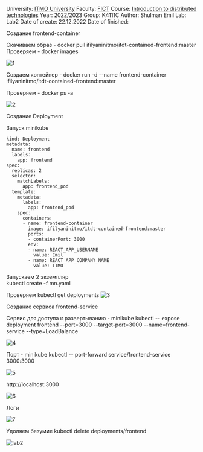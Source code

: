 University: [ITMO University](https://itmo.ru/ru/)
Faculty: [FICT](https://fict.itmo.ru)
Course: [Introduction to distributed technologies](https://github.com/itmo-ict-faculty/introduction-to-distributed-technologies)
Year: 2022/2023
Group: K4111C
Author: Shulman Emil
Lab: Lab2
Date of create: 22.12.2022
Date of finished:


Создание frontend-container

Скачиваем образ - docker pull ifilyaninitmo/itdt-contained-frontend:master
Проверяем - docker images

![1](https://user-images.githubusercontent.com/54935204/209168333-819c4ec4-ffc5-45e5-af5b-ca0d498c6daa.png)

Создаем контейнер - docker run -d --name frontend-container ifilyaninitmo/itdt-contained-frontend:master


Проверяем - docker ps -a


![2](https://user-images.githubusercontent.com/54935204/209168902-50a8e7dd-ede6-49fc-9250-653594412e83.png)

Создание Deployment

Запуск minikube

```apiVersion: apps/v1
kind: Deployment
metadata:
  name: frontend
  labels:
    app: frontend
spec:
  replicas: 2
  selector:
    matchLabels:
      app: frontend_pod
  template:
    metadata:
      labels:
        app: frontend_pod
    spec:
      containers:
      - name: frontend-container
        image: ifilyaninitmo/itdt-contained-frontend:master
        ports:
        - containerPort: 3000
        env:
        - name: REACT_APP_USERNAME
          value: Emil
        - name: REACT_APP_COMPANY_NAME
          value: ITMO
```
Запускаем 2 экземпляр   
kubectl create -f mn.yaml

Проверяем
kubectl get deployments
![3](https://user-images.githubusercontent.com/54935204/209171695-591424a5-f2ae-4a88-a91f-d4c1078e32da.png)


Создание сервиса frontend-service

Сервис для доступа к развертыванию - minikube kubectl -- expose deployment frontend --port=3000 --target-port=3000 --name=frontend-service --type=LoadBalance

![4](https://user-images.githubusercontent.com/54935204/209172222-5ac92a80-0b57-4d96-b925-6dcdb5e0477c.png)

Порт -  minikube kubectl -- port-forward service/frontend-service 3000:3000

![5](https://user-images.githubusercontent.com/54935204/209172486-47fbe2c1-a402-4026-a6d3-749c98219525.png)

http://localhost:3000

![6](https://user-images.githubusercontent.com/54935204/209172752-c9fd952b-90ee-4156-98d1-7a70eb8f62fc.png)

Логи

![7](https://user-images.githubusercontent.com/54935204/209173080-496c48bd-52aa-47ea-9f04-8bc5c579d86b.png)

Удоляем безумие
kubectl delete deployments/frontend

![lab2](https://user-images.githubusercontent.com/54935204/209173492-bee94c29-57d0-4b2c-9419-1695ea6e0f3e.png)

          
